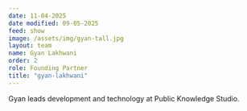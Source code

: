 ```yaml
---
date: 11-04-2025
date modified: 09-05-2025
feed: show
image: /assets/img/gyan-tall.jpg
layout: team
name: Gyan Lakhwani
order: 2
role: Founding Partner
title: "gyan-lakhwani"
---
```


Gyan leads development and technology at Public Knowledge Studio.